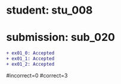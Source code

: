 # student: stu_008
# submission: sub_020

```diff
+ ex01_0: Accepted
+ ex01_1: Accepted
+ ex01_2: Accepted
```
#incorrect=0
#correct=3

